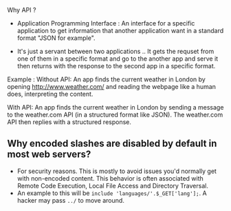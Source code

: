 Why API ?

- Application Programming Interface : An interface for a specific application to get information that another application want in a standard format "JSON for example".

- It's just a servant between two applications .. It gets the requset from one of them in a specific format and go to the another app and serve it then returns with the response to the second app in a specific format.

Example :
Without API:
An app finds the current weather in London by opening http://www.weather.com/ and reading the webpage like a human does, interpreting the content.

With API:
An app finds the current weather in London by sending a message to the weather.com API (in a structured format like JSON). The weather.com API then replies with a structured response.


## Why encoded slashes are disabled by default in most web servers?
- For security reasons. This is mostly to avoid issues you'd normally get with non-encoded content. This behavior is often associated with Remote Code Execution, Local File Access and Directory Traversal.<br>
- An example to this will be ```include 'languages/'.$_GET['lang'];```. A hacker may pass ```../``` to move around.
